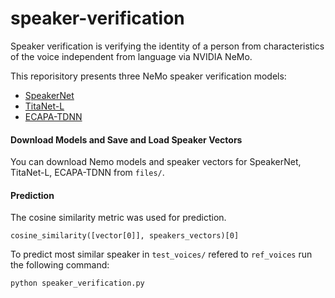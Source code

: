 # speaker-verification
Speaker verification is verifying the identity of a person from characteristics of the voice independent from language via NVIDIA NeMo.

This reporisitory presents three NeMo speaker verification models: 
- [SpeakerNet](https://catalog.ngc.nvidia.com/orgs/nvidia/teams/nemo/models/speakerverification_speakernet)
- [TitaNet-L](https://catalog.ngc.nvidia.com/orgs/nvidia/teams/nemo/models/titanet_large)
- [ECAPA-TDNN](https://catalog.ngc.nvidia.com/orgs/nvidia/teams/nemo/models/ecapa_tdnn)

#### Download Models and Save and Load Speaker Vectors
You can download Nemo models and speaker vectors for SpeakerNet, TitaNet-L, ECAPA-TDNN from `files/`.

#### Prediction
The cosine similarity metric was used for prediction.
```
cosine_similarity([vector[0]], speakers_vectors)[0]
```
To predict most similar speaker in `test_voices/` refered to `ref_voices` run the following command:
```
python speaker_verification.py
```


